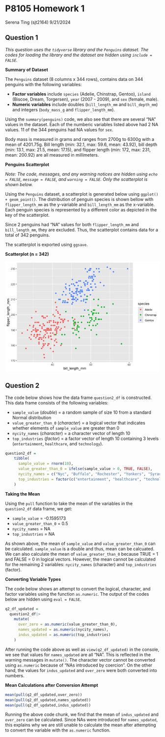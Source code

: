 P8105 Homework 1
================
Serena Ting (sjt2164)
9/21/2024

## Question 1

*This question uses the `tidyverse` library and the `Penguins` dataset.
The codes for loading the library and the dataset are hidden using
`include = FALSE`.*

**Summary of Dataset**

The `Penguins` dataset (8 columns x 344 rows), contains data on 344
penguins with the following variables:

- **Factor variables** include `species` (Adelie, Chinstrap, Gentoo),
  `island` (Biscoe, Dream, Torgersen), `year` (2007 - 2009), and `sex`
  (female, male).
- **Numeric variables** include doubles (`bill_length_mm` and
  `bill_depth_mm`) and integers (`body_mass_g` and `flipper_length_mm`).

Using the `summary(penguins)` code, we also see that there are several
“NA” values in the dataset. Each of the numberic variables listed above
had 2 NA values. 11 of the 344 penguins had NA values for `sex`.

Body mass is measured in grams and ranges from 2700g to 6300g with a
mean of 4201.75g. Bill length (min: 32.1, max: 59.6, mean: 43.92), bill
depth (min: 13.1, max: 21.5, mean: 17.15), and flipper length (min: 172,
max: 231, mean: 200.92) are all measured in millimeters.

**Penguins Scatterplot**

*Note: The code, messages, and any warning notices are hidden using
`echo = FALSE`, `message = FALSE`, and `warning = FALSE`. Only the
scatterplot is shown below.*

Using the `Penguins` dataset, a scatterplot is generated below using
`ggplot() + geom_point()`. The distribution of penguin species is shown
bellow with `flipper_length_mm` as the y-variable and `bill_length_mm`
as the x-variable. Each penguin species is represented by a different
color as depicted in the key of the scatterplot.

Since 2 penguins had “NA” values for both `flipper_length_mm` and
`bill_length_mm`, they are excluded. Thus, the scatterplot contains data
for a total of 342 penguins.

The scatterplot is exported using `ggsave`.

**Scatterplot (n = 342)**

![](p8105_hw1_sjt2164_files/figure-gfm/scatterplot-1.png)<!-- -->

## Question 2

The code below shows how the data frame `question2_df` is constructed.
This data frame consists of the following variables:

- `sample_value` (*double*) = a random sample of size 10 from a standard
  Normal distribution
- `value_greater_than_0` (*character*) = a logical vector that indicates
  whether elements of `sample_value` are greater than 0
- `nycity_names` (*character*) = a character vector of length 10
- `top_industries` (*factor*) = a factor vector of length 10 containing
  3 levels (`entertainment`, `healthcare`, and `technology`).

``` r
question2_df = 
    tibble(
      sample_value = rnorm(10),
      value_greater_than_0 = ifelse(sample_value > 0, TRUE, FALSE),
      nycity_names = c("Nyc", "Buffalo", "Rochester", "Yonkers", "Syracuse", "Albany", "New Rochelle", "Schenectady", "Utica", "Mount_Vernon"),
      top_industries = factor(c("entertainment", "healthcare", "technology", "healthcare", "healthcare", "healthcare", "technology", "technology", "technology", "healthcare"))
    )
```

**Taking the Mean**

Using the `pull` function to take the mean of the variables in the
`question2_df` data frame, we get:

- `sample_value` = -0.1595173
- `value_greater_than_0` = 0.5
- `nycity_names` = NA
- `top_industries` = NA

As shown above, the mean of `sample_value` and `value_greater_than_0`
can be calculated. `sample_value` is a double and thus, mean can be
calcuated. We can also calculate the mean of `value_greater_than_0`
because TRUE = 1 and FALSE = 0 in logical vectors. However, the mean
cannot be calculated for the remaining 2 variables: `nycity_names`
(character) and `top_industries` (factor).

**Converting Variable Types**

The code below shows an attempt to convert the logical, character, and
factor variables using the function `as.numeric`. The output of the
codes below are hidden using `eval = FALSE`.

``` r
q2_df_updated = 
  question2_df|>
    mutate(
      over_zero = as.numeric(value_greater_than_0),
      names_updated = as.numeric(nycity_names),
      indus_updated = as.numeric(top_industries)
    )
```

After running the code above as well as `view(q2_df_updated)` in the
console, we see that values for `names_updated` are all “NA”. This is
reflected in the warning messages in `mutate()`. The character vector
cannot be converted using `as.numeric` because of “NAs introduced by
coercion”. On the other hand, the values for `indus_updated` and
`over_zero` were both converted into numbers.

**Mean Calculations after Conversion Attempt**

``` r
mean(pull(q2_df_updated,over_zero))
mean(pull(q2_df_updated,names_updated))
mean(pull(q2_df_updated,indus_updated))
```

Running the above code chunk, we find that the mean of `indus_updated`
and `over_zero` can be calculated. Since NAs were introduced for
`names_updated`, this explains why we are still unable to calculate the
mean after attempting to convert the variable with the `as.numeric`
function.
